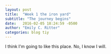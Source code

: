 ```yaml
---
layout: post
title:  "Week 1 the iron yard"
subtitle: "The journey begins"
date:   2016-02-05 18:24:59 -0500
author: "Emily C. Ritter"
categories: blog tiy
---
```

I think I'm going to like this place. No, I know I will. 
